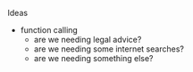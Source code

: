 Ideas

* function calling 
    * are we needing legal advice?
    * are we needing some internet searches?
    * are we needing something else?

